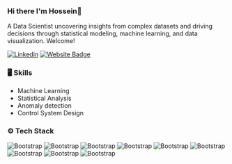 ### Hi there I'm Hossein👋
A Data Scientist uncovering insights from complex datasets and driving decisions through statistical modeling, machine learning, and data visualization. Welcome!

[![Linkedin](https://img.shields.io/badge/-LinkedIn-blue?style=flat&logo=Linkedin&logoColor=white)](https://www.linkedin.com/in/mohammad-hossein-roohi-39a85259/) 
[![Website Badge](https://img.shields.io/badge/-Website-c14438?style=flat&logo=Google-Chrome&logoColor=white&link=https://pytopia.ai)](https://mhroohi.github.io/portfolio/)

### 🖥 Skills

- Machine Learning
- Statistical Analysis
- Anomaly detection
- Control System Design
  
### ⚙️ Tech Stack
![Bootstrap](https://img.shields.io/badge/-Python-05122A?style=flat-square&logo=Python&color=353535) 
![Bootstrap](https://img.shields.io/badge/-Docker-05122A?style=flat-square&logo=Docker&color=353535) 
![Bootstrap](https://img.shields.io/badge/-Kubernetes-05122A?style=flat-square&logo=Kubernetes&color=353535) 
![Bootstrap](https://img.shields.io/badge/-TensorFlow-05122A?style=flat-square&logo=TensorFlow&color=353535) 
![Bootstrap](https://img.shields.io/badge/-PyTorch-05122A?style=flat-square&logo=PyTorch&color=353535) 
![Bootstrap](https://img.shields.io/badge/-Scikit%20Learn-05122A?style=flat-square&logo=Scikit-Learn&color=353535) 
![Bootstrap](https://img.shields.io/badge/-MongoDB-05122A?style=flat-square&logo=MongoDB&color=353535) 
![Bootstrap](https://img.shields.io/badge/-MySQL-05122A?style=flat-square&logo=MySQL&color=353535)
![Bootstrap](https://img.shields.io/badge/-Redis-05122A?style=flat-square&logo=Redis&color=353535)

